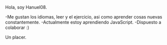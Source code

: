 Hola, soy Hanuel08.

-Me gustan los idiomas, leer y el ejercicio, asi como aprender cosas nuevas constantemente. 
-Actualmente estoy aprendiendo JavaScript. 
-Dispuesto a colaborar :)

Un placer.
